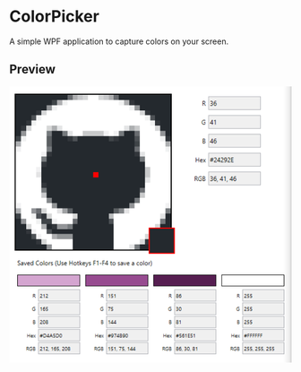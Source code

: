 # ColorPicker

A simple WPF application to capture colors on your screen.

## Preview

<p align="center">
  <img src="https://github.com/BitPatty/ColorPicker/raw/master/preview.png" />
</p>
